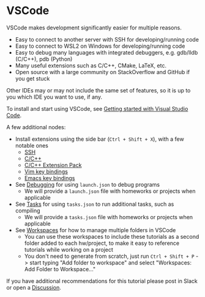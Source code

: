 # VSCode

VSCode makes development significantly easier for multiple reasons. 
- Easy to connect to another server with SSH for developing/running code
- Easy to connect to WSL2 on Windows for developing/running code
- Easy to debug many languages with integrated debuggers, e.g. gdb/lldb (C/C++), pdb (Python)
- Many useful extensions such as C/C++, CMake, LaTeX, etc. 
- Open source with a large community on StackOverflow and GitHub if you get stuck

Other IDEs may or may not include the same set of features, so it is up to you which IDE you want to use, if any. 

To install and start using VSCode, see [Getting started with Visual Studio Code](https://code.visualstudio.com/docs/introvideos/basics).

A few additional nodes:
- Install extensions using the side bar (`Ctrl + Shift + X`), with a few notable ones
  - [SSH](https://marketplace.visualstudio.com/items?itemName=ms-vscode-remote.remote-ssh)
  - [C/C++](https://marketplace.visualstudio.com/items?itemName=ms-vscode.cpptools)
  - [C/C++ Extension Pack](https://marketplace.visualstudio.com/items?itemName=ms-vscode.cpptools-extension-pack)
  - [Vim key bindings](https://marketplace.visualstudio.com/items?itemName=vscodevim.vim)
  - [Emacs key bindings](https://marketplace.visualstudio.com/items?itemName=tuttieee.emacs-mcx)
- See [Debugging](https://code.visualstudio.com/docs/editor/debugging) for using `launch.json` to debug programs 
  - We will provide a `launch.json` file with homeworks or projects when applicable
- See [Tasks](https://code.visualstudio.com/docs/editor/tasks) for using `tasks.json` to run additional tasks, such as compiling
  - We will provide a `tasks.json` file with homeworks or projects when applicable
- See [Workspaces](https://code.visualstudio.com/docs/editor/workspaces) for how to manage multiple folders in VSCode
  - You can use these workspaces to include these tutorials as a second folder added to each hw/project, to make it easy to reference tutorials while working on a project
  - You don't need to generate from scratch, just run `Ctrl + Shift + P` -> start typing "Add folder to workspace" and select "Workspaces: Add Folder to Workspace..."

If you have additional recommendations for this tutorial please post in Slack or open a [Discussion](https://github.com/eec289q-f23/tutorials/discussions).
